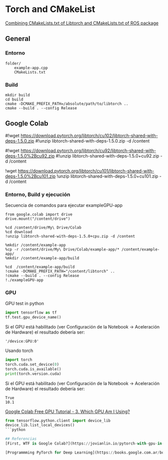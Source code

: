 # Torch and CMakeList
[Combining CMakeLists.txt of Libtorch and CMakeLists.txt of ROS package](https://answers.ros.org/question/347885/combining-cmakeliststxt-of-libtorch-and-cmakeliststxt-of-ros-package/)

## General

### Entorno
```
folder/
    example-app.cpp
    CMakeLists.txt
```

### Build
```
mkdir build
cd build
cmake -DCMAKE_PREFIX_PATH=/absolute/path/to/libtorch ..
cmake --build . --config Release
```

## Google Colab

#!wget https://download.pytorch.org/libtorch/cu102/libtorch-shared-with-deps-1.5.0.zip
#!unzip libtorch-shared-with-deps-1.5.0.zip -d /content

#!wget https://download.pytorch.org/libtorch/cu92/libtorch-shared-with-deps-1.5.0%2Bcu92.zip
#!unzip libtorch-shared-with-deps-1.5.0+cu92.zip -d /content

!wget https://download.pytorch.org/libtorch/cu101/libtorch-shared-with-deps-1.5.0%2Bcu101.zip
!unzip libtorch-shared-with-deps-1.5.0+cu101.zip -d /content



### Entorno, Build y ejecución
Secuencia de comandos para ejecutar exampleGPU-app

```
from google.colab import drive
drive.mount("/content/drive")
```

```
%cd /content/drive/My\ Drive/Colab
%cd download
!unzip libtorch-shared-with-deps-1.5.0+cpu.zip -d /content
```

```
%mkdir /content/example-app
%cp -r /content/drive/My\ Drive/Colab/example-app/* /content/example-app/
%mkdir /content/example-app/build
```

```
%cd  /content/example-app/build
!cmake -DCMAKE_PREFIX_PATH="/content/libtorch" ..
!cmake --build . --config Release
!./exampleGPU-app
```

### GPU

GPU test in python
```python
import tensorflow as tf
tf.test.gpu_device_name()
```
Si el GPU está habilitado (ver Configuración de la Notebook -> Aceleración de Hardware) el resultado debería ser:
```
'/device:GPU:0'
```

Usando torch
```python
import torch
torch.cuda.set_device(0)
torch.cuda.is_available()
print(torch.version.cuda)
```
Si el GPU está habilitado (ver Configuración de la Notebook -> Aceleración de Hardware) el resultado debería ser:
```
True
10.1
```

[Google Colab Free GPU Tutorial - 3. Which GPU Am I Using?](https://medium.com/deep-learning-turkey/google-colab-free-gpu-tutorial-e113627b9f5d)
```python
from tensorflow.python.client import device_lib
device_lib.list_local_devices()
```python

## Referencias
[First, WTF is Google Colab?](https://jovianlin.io/pytorch-with-gpu-in-google-colab/)

[Programmming PyTorch for Deep Learning](https://books.google.com.ar/books?id=udCwDwAAQBAJ&pg=PA156&lpg=PA156&dq=enable+gpu+google+colab+pytorch+cpp&source=bl&ots=ImnBsdKXw7&sig=ACfU3U34Fu9qVBjQORuFO_u2PQ7ZP9Iqtw&hl=es-419&sa=X&ved=2ahUKEwjGjvPK3cPpAhVzKLkGHRKUAbYQ6AEwDHoECAoQAQ#v=onepage&q=enable%20gpu%20google%20colab%20pytorch%20cpp&f=false)


